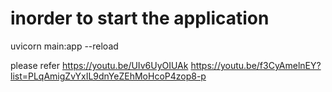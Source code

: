 # inorder to start the application
uvicorn main:app --reload


please refer https://youtu.be/UIv6UyOIUAk
https://youtu.be/f3CyAmelnEY?list=PLqAmigZvYxIL9dnYeZEhMoHcoP4zop8-p
